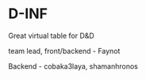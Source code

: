 # D-INF
Great virtual table for D&amp;D



team lead, front/backend - Faynot

Backend - cobaka3laya, shamanhronos
